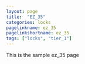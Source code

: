 ```yaml
---
layout: page
title:  "EZ_35"
categories: locks
pagelinkname: ez_35
pagelinkshortname: ez_35
tags: ["locks", "tier_1"]
---
```


This is the sample ez_35 page